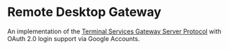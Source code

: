 # Remote Desktop Gateway

An implementation of the [Terminal Services Gateway Server Protocol](https://learn.microsoft.com/en-us/openspecs/windows_protocols/ms-tsgu/0007d661-a86d-4e8f-89f7-7f77f8824188) with OAuth 2.0 login support via Google Accounts.